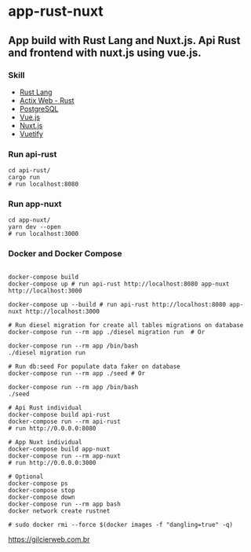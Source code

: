 # app-rust-nuxt
## App build with Rust Lang and Nuxt.js. Api Rust and frontend with nuxt.js using vue.js.

### Skill

- [Rust Lang](https://www.rust-lang.org/)
- [Actix Web - Rust](https://actix.rs/)
- [PostgreSQL](https://www.postgresql.org/)
- [Vue.js](https://vuejs.org/)
- [Nuxt.js](https://nuxt.com/)
- [Vuetify](https://vuetifyjs.com/)

### Run api-rust

```shell
cd api-rust/
cargo run
# run localhost:8080

```

### Run app-nuxt

```shell
cd app-nuxt/
yarn dev --open
# run localhost:3000

```

### Docker and Docker Compose

```shell

docker-compose build
docker-compose up # run api-rust http://localhost:8080 app-nuxt http://localhost:3000

docker-compose up --build # run api-rust http://localhost:8080 app-nuxt http://localhost:3000

# Run diesel migration for create all tables migrations on database
docker-compose run --rm app ./diesel migration run  # Or

docker-compose run --rm app /bin/bash
./diesel migration run

# Run db:seed For populate data faker on database
docker-compose run --rm app ./seed # Or

docker-compose run --rm app /bin/bash
./seed

# Api Rust individual
docker-compose build api-rust
docker-compose run --rm api-rust
# run http://0.0.0.0:8080

# App Nuxt individual
docker-compose build app-nuxt
docker-compose run --rm app-nuxt
# run http://0.0.0.0:3000

# Optional
docker-compose ps
docker-compose stop
docker-compose down
docker-compose run --rm app bash
docker network create rustnet

# sudo docker rmi --force $(docker images -f "dangling=true" -q)

```


https://gilcierweb.com.br
